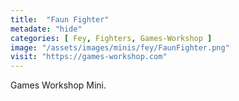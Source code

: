 ```yaml
---
title:  "Faun Fighter"
metadate: "hide"
categories: [ Fey, Fighters, Games-Workshop ]
image: "/assets/images/minis/fey/FaunFighter.png"
visit: "https://games-workshop.com"
---
```

Games Workshop Mini.